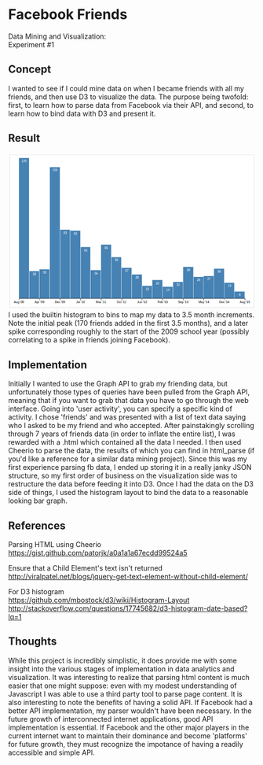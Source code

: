 Facebook Friends
================
Data Mining and Visualization: <br/>
Experiment #1

Concept
-------
I wanted to see if I could mine data on when I became friends with all my friends, and then use D3 to visualize the data. The purpose being twofold: first, to learn how to parse data from Facebook via their API, and second, to learn how to bind data with D3 and present it.

Result
------
![Sample Output](https://github.com/dannycodes/facebook-mining/blob/master/fb_friends.png)
<br/>
I used the builtin histogram to bins to map my data to 3.5 month increments. Note the initial peak (170 friends added in the first 3.5 months), and a later spike corresponding roughly to the start of the 2009 school year (possibly correlating to a spike in friends joining Facebook). 

Implementation
--------------
Initially I wanted to use the Graph API to grab my friending data, but unfortunately those types of queries have been pulled from the Graph API, meaning that if you want to grab that data you have to go through the web interface. 
Going into 'user activity', you can specify a specific kind of activity. I chose 'friends' and was presented with a list of text data saying who I asked to be my friend and who accepted. After painstakingly scrolling through 7 years of friends data (in order to inflate the entire list), I was rewarded with a .html which contained all the data I needed.
I then used Cheerio to parse the data, the results of which you can find in html_parse (if you'd like a reference for a similar data mining project).
Since this was my first experience parsing fb data, I ended up storing it in a really janky JSON structure, so my first order of business on the visualization side was to restructure the data before feeding it into D3.
Once I had the data on the D3 side of things, I used the histogram layout to bind the data to a reasonable looking bar graph. 

References
----------

Parsing HTML using Cheerio <br/>
https://gist.github.com/patorjk/a0a1a1a67ecdd99524a5

Ensure that a Child Element's text isn't returned <br/>
http://viralpatel.net/blogs/jquery-get-text-element-without-child-element/

For D3 histogram <br/>
https://github.com/mbostock/d3/wiki/Histogram-Layout <br/>
http://stackoverflow.com/questions/17745682/d3-histogram-date-based?lq=1

Thoughts
--------
While this project is incredibly simplistic, it does provide me with some insight into the various stages of implementation in data analytics and visualization. It was interesting to realize that parsing html content is much easier that one might suppose: even with my modest understanding of Javascript I was able to use a third party tool to parse page content.
It is also interesting to note the benefits of having a solid API. If Facebook had a better API implementation, my parser wouldn't have been necessary. In the future growth of interconnected internet applications, good API implementation is essential. If Facebook and the other major players in the current internet want to maintain their dominance and become 'platforms' for future growth, they must recognize the impotance of having a readily accessible and simple API.